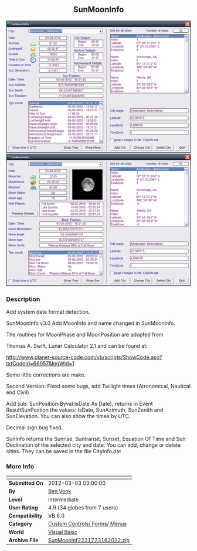 ﻿<div align="center">

## SunMoonInfo

<img src="PIC201234442235531.jpg">
</div>

### Description

Add system date format detection.

SunMoonInfo v3.0 Add MoonInfo and name changed in SunMoonInfo.

The routines for MoonPhase and MoonPosition are adopted from

Thomas A. Swift, Lunar Calculator 2.1 and can be found at:

http://www.planet-source-code.com/vb/scripts/ShowCode.asp?txtCodeId=66957&lngWId=1

Some little corrections are make.

Second Version: Fixed some bugs, add Twilight times (Atronomical, Nautical end Civil)

Add sub: SunPosition(Byval IsDate As Date), returns in Event ResultSunPostion the values: IsDate, SunAzimuth, SunZenith and SunElevation. You can also show the times by UTC.

Decimal sign bug fixed.

SunInfo returns the Sunrise, Suntransit, Sunset, Equation Of Time and Sun Declination of the selected city and date. You can add, change or delete cities. They can be saved in the file CityInfo.dat
 
### More Info
 


<span>             |<span>
---                |---
**Submitted On**   |2012-03-03 03:00:00
**By**             |[Ben Vonk](https://github.com/Planet-Source-Code/PSCIndex/blob/master/ByAuthor/ben-vonk.md)
**Level**          |Intermediate
**User Rating**    |4.9 (34 globes from 7 users)
**Compatibility**  |VB 6\.0
**Category**       |[Custom Controls/ Forms/  Menus](https://github.com/Planet-Source-Code/PSCIndex/blob/master/ByCategory/custom-controls-forms-menus__1-4.md)
**World**          |[Visual Basic](https://github.com/Planet-Source-Code/PSCIndex/blob/master/ByWorld/visual-basic.md)
**Archive File**   |[SunMoonInf2221723162012\.zip](https://github.com/Planet-Source-Code/ben-vonk-sunmooninfo__1-74241/archive/master.zip)








